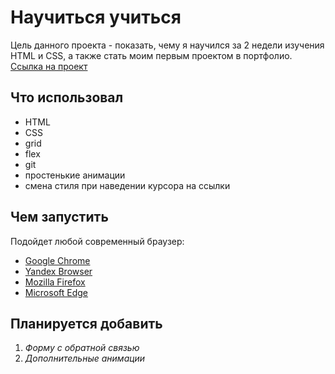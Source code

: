 # Научиться учиться
Цель данного проекта - показать, чему я научился за 2 недели изучения HTML и CSS, а также стать моим первым проектом в портфолио.  
[Ссылка на проект](https://toxicyouth.github.io/how-to-learn/)

## Что использовал
* HTML
* CSS
* grid
* flex
* git
* простенькие анимации
* смена стиля при наведении курсора на ссылки

## Чем запустить
Подойдет любой современный браузер:
* [Google Chrome](https://www.google.ru/chrome/)
* [Yandex Browser](https://browser.yandex.ru/?from=suggest&utm_source=suggest&banerid=5000004765)
* [Mozilla Firefox](https://www.mozilla.org/ru/firefox/new/)
* [Microsoft Edge](https://www.microsoft.com/ru-ru/edge)

## Планируется добавить
1. _Форму с обратной связью_
2. _Дополнительные анимации_

